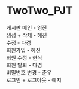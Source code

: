 # TwoTwo_PJT

게시판 메인 - 영진
<br>
생성 + 삭제 - 혜진
<br>
수정 - 다겸 
<br>
회원가입 - 혜진
<br>
회원 수정 - 현식
<br>
회원 탈퇴 - 다겸
<br>
비밀번호 변경 - 준우  
로그인 + 로그아웃 - 예지
